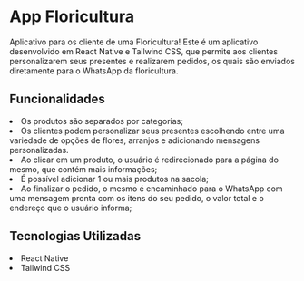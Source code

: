 <h1>App Floricultura</h1>

Aplicativo para os cliente de uma Floricultura! Este é um aplicativo desenvolvido em React Native e Tailwind CSS, que permite aos clientes personalizarem seus presentes e realizarem pedidos, os quais são enviados diretamente para o WhatsApp da floricultura.

<h2>Funcionalidades</h2>

<li> Os produtos são separados por categorias;</li>
<li> Os clientes podem personalizar seus presentes escolhendo entre uma variedade de opções de flores, arranjos e adicionando mensagens personalizadas.</li>
<li> Ao clicar em um produto, o usuário é redirecionado para a página do mesmo, que contém mais informações;</li>
<li> É possível adicionar 1 ou mais produtos na sacola;</li>
<li> Ao finalizar o pedido, o mesmo é encaminhado para o WhatsApp com uma mensagem pronta com os itens do seu pedido, o valor total e o endereço que o usuário informa;</li>


<h2>Tecnologias Utilizadas</h2>
<li> React Native</li>
<li> Tailwind CSS</li>

